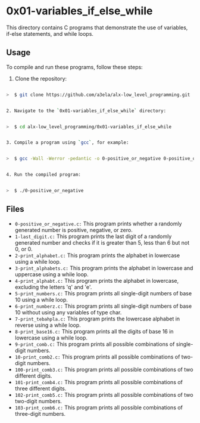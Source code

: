# 0x01-variables_if_else_while

This directory contains C programs that demonstrate the use of variables, if-else statements, and while loops.

## Usage

To compile and run these programs, follow these steps:

 1. Clone the repository:

   ```bash

>  $ git clone https://github.com/a3ela/alx-low_level_programming.git

   
 2. Navigate to the `0x01-variables_if_else_while` directory:
 

>  $ cd alx-low_level_programming/0x01-variables_if_else_while


 3. Compile a program using `gcc`, for example:


>  $ gcc -Wall -Werror -pedantic -o 0-positive_or_negative 0-positive_or_negative.c


 4. Run the compiled program:
 

>  $ ./0-positive_or_negative

```
## Files

- `0-positive_or_negative.c:` This program prints whether a randomly generated number is positive, negative, or zero.
- `1-last_digit.c:` This program prints the last digit of a randomly generated number and checks if it is greater than 5, less than 6 but not 0, or 0.
- `2-print_alphabet.c:` This program prints the alphabet in lowercase using a while loop.
- `3-print_alphabets.c:` This program prints the alphabet in lowercase and uppercase using a while loop.
- `4-print_alphabt.c:` This program prints the alphabet in lowercase, excluding the letters 'q' and 'e'.
- `5-print_numbers.c:` This program prints all single-digit numbers of base 10 using a while loop.
- `6-print_numberz.c:` This program prints all single-digit numbers of base 10 without using any variables of type char.
- `7-print_tebahpla.c:` This program prints the lowercase alphabet in reverse using a while loop.
- `8-print_base16.c:` This program prints all the digits of base 16 in lowercase using a while loop.
- `9-print_comb.c:` This program prints all possible combinations of single-digit numbers.
- `10-print_comb2.c:` This program prints all possible combinations of two-digit numbers.
- `100-print_comb3.c:` This program prints all possible combinations of two different digits.
- `101-print_comb4.c:` This program prints all possible combinations of three different digits.
- `102-print_comb5.c:` This program prints all possible combinations of two two-digit numbers.
- `103-print_comb6.c:` This program prints all possible combinations of three-digit numbers.
```
